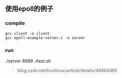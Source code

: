 ## 使用epoll的例子

### compile
```
gcc client -o client
gcc epoll-example-server.c -o server
```

### run
./server 8889
./test.sh

>blog.csdn.net/huntinux/article/details/46964995
